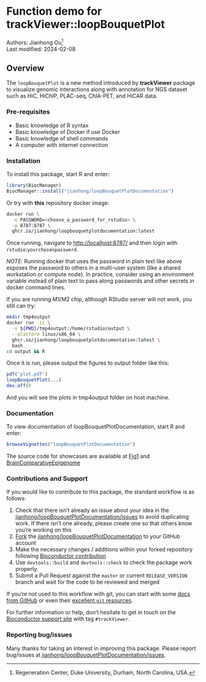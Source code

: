 Function demo for trackViewer::loopBouquetPlot
================
Authors: Jianhong Ou[^1]<br/>
Last modified: 2024-02-08

## Overview

The `loopBouquetPlot` is a new method introduced by **trackViewer**
package to visualize genomic interactions along with annotation for NGS
dataset such as HiC, HiChIP, PLAC-seq, ChIA-PET, and HiCAR data.

### Pre-requisites

- Basic knowledge of R syntax
- Basic knowledge of Docker if use Docker
- Basic knowledge of shell commands
- A computer with internet connection

### Installation

To install this package, start R and enter:

``` r
library(BiocManager)
BiocManager::install("jianhong/loopBouquetPlotDocumentation")
```

Or try with **this** repository docker image:

``` sh
docker run \
  -e PASSWORD=<choose_a_password_for_rstudio> \
  -p 8787:8787 \
  ghcr.io/jianhong/loopbouquetplotdocumentation:latest
```

Once running, navigate to <http://localhost:8787/> and then login with
`rstudio`:`yourchosenpassword`.

*NOTE*: Running docker that uses the password in plain text like above
exposes the password to others in a multi-user system (like a shared
workstation or compute node). In practice, consider using an environment
variable instead of plain text to pass along passwords and other secrets
in docker command lines.

If you are running M1/M2 chip, although RStudio server will not work,
you still can try:

``` sh
mkdir tmp4output
docker run -it \
  -v ${PWD}/tmp4output:/home/rstudio/output \
  --platform linux/x86_64 \
  ghcr.io/jianhong/loopbouquetplotdocumentation:latest \
  bash
cd output && R
```

Once it is run, please output the figures to output folder like this:

``` r
pdf('plot.pdf')
loopBouquetPlot(...)
dev.off()
```

And you will see the plots in tmp4output folder on host machine.

### Documentation

To view documentation of loopBouquetPlotDocumentation, start R and
enter:

``` r
browseVignettes("loopBouquetPlotDocumentation")
```

The source code for showcases are available at
[Fig1](https://jianhong.github.io/loopBouquetPlotDocumentation/articles/Fig1.html)
and
[BrainComparativeEpigenome](https://jianhong.github.io/loopBouquetPlotDocumentation/articles/BrainComparativeEpigenome.html)

### Contributions and Support

If you would like to contribute to this package, the standard workflow
is as follows:

1.  Check that there isn’t already an issue about your idea in the
    [jianhong/loopBouquetPlotDocumentation/issues](https://github.com/jianhong/loopBouquetPlotDocumentation/issues)
    to avoid duplicating work. If there isn’t one already, please create
    one so that others know you’re working on this
2.  [Fork](https://help.github.com/en/github/getting-started-with-github/fork-a-repo)
    the
    [jianhong/loopBouquetPlotDocumentation](https://github.com/jianhong/loopBouquetPlotDocumentation)
    to your GitHub account
3.  Make the necessary changes / additions within your forked repository
    following [Bioconductor
    contribution](https://contributions.bioconductor.org/)
4.  Use `devtools::build` and `devtools::check` to check the package
    work properly.
5.  Submit a Pull Request against the `master` or current
    `RELEASE_VERSION` branch and wait for the code to be reviewed and
    merged

If you’re not used to this workflow with git, you can start with some
[docs from
GitHub](https://help.github.com/en/github/collaborating-with-issues-and-pull-requests)
or even their [excellent `git` resources](https://try.github.io/).

For further information or help, don’t hesitate to get in touch on the
[Bioconductor support site](https://support.bioconductor.org/) with tag
`#trackViewer`.

### Reporting bug/issues

Many thanks for taking an interest in improving this package. Please
report bug/issues at
[jianhong/loopBouquetPlotDocumentation/issues](https://github.com/jianhong/loopBouquetPlotDocumentation/issues).

[^1]: Regeneration Center, Duke University, Durham, North Carolina, USA.
